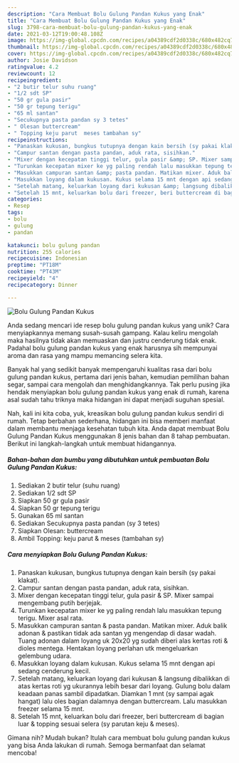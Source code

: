 ```yaml
---
description: "Cara Membuat Bolu Gulung Pandan Kukus yang Enak"
title: "Cara Membuat Bolu Gulung Pandan Kukus yang Enak"
slug: 3798-cara-membuat-bolu-gulung-pandan-kukus-yang-enak
date: 2021-03-12T19:00:48.108Z
image: https://img-global.cpcdn.com/recipes/a04389cdf2d0338c/680x482cq70/bolu-gulung-pandan-kukus-foto-resep-utama.jpg
thumbnail: https://img-global.cpcdn.com/recipes/a04389cdf2d0338c/680x482cq70/bolu-gulung-pandan-kukus-foto-resep-utama.jpg
cover: https://img-global.cpcdn.com/recipes/a04389cdf2d0338c/680x482cq70/bolu-gulung-pandan-kukus-foto-resep-utama.jpg
author: Josie Davidson
ratingvalue: 4.2
reviewcount: 12
recipeingredient:
- "2 butir telur suhu ruang"
- "1/2 sdt SP"
- "50 gr gula pasir"
- "50 gr tepung terigu"
- "65 ml santan"
- "Secukupnya pasta pandan sy 3 tetes"
- " Olesan buttercream"
- " Topping keju parut  meses tambahan sy"
recipeinstructions:
- "Panaskan kukusan, bungkus tutupnya dengan kain bersih (sy pakai klakat)."
- "Campur santan dengan pasta pandan, aduk rata, sisihkan."
- "Mixer dengan kecepatan tinggi telur, gula pasir &amp; SP. Mixer sampai mengembang putih berjejak."
- "Turunkan kecepatan mixer ke yg paling rendah lalu masukkan tepung terigu. Mixer asal rata."
- "Masukkan campuran santan &amp; pasta pandan. Matikan mixer. Aduk balik adonan &amp; pastikan tidak ada santan yg mengendap di dasar wadah. Tuang adonan dalam loyang uk 20x20 yg sudah diberi alas kertas roti &amp; dioles mentega. Hentakan loyang perlahan utk mengeluarkan gelembung udara."
- "Masukkan loyang dalam kukusan. Kukus selama 15 mnt dengan api sedang cenderung kecil."
- "Setelah matang, keluarkan loyang dari kukusan &amp; langsung dibalikkan di atas kertas roti yg ukurannya lebih besar dari loyang. Gulung bolu dalam keadaan panas sambil dipadatkan. Diamkan 1 mnt (sy sampai agak hangat) lalu oles bagian dalamnya dengan buttercream. Lalu masukkan freezer selama 15 mnt."
- "Setelah 15 mnt, keluarkan bolu dari freezer, beri buttercream di bagian luar &amp; topping sesuai selera (sy parutan keju &amp; meses)."
categories:
- Resep
tags:
- bolu
- gulung
- pandan

katakunci: bolu gulung pandan 
nutrition: 255 calories
recipecuisine: Indonesian
preptime: "PT18M"
cooktime: "PT43M"
recipeyield: "4"
recipecategory: Dinner

---
```



![Bolu Gulung Pandan Kukus](https://img-global.cpcdn.com/recipes/a04389cdf2d0338c/680x482cq70/bolu-gulung-pandan-kukus-foto-resep-utama.jpg)

Anda sedang mencari ide resep bolu gulung pandan kukus yang unik? Cara menyiapkannya memang susah-susah gampang. Kalau keliru mengolah maka hasilnya tidak akan memuaskan dan justru cenderung tidak enak. Padahal bolu gulung pandan kukus yang enak harusnya sih mempunyai aroma dan rasa yang mampu memancing selera kita.

Banyak hal yang sedikit banyak mempengaruhi kualitas rasa dari bolu gulung pandan kukus, pertama dari jenis bahan, kemudian pemilihan bahan segar, sampai cara mengolah dan menghidangkannya. Tak perlu pusing jika hendak menyiapkan bolu gulung pandan kukus yang enak di rumah, karena asal sudah tahu triknya maka hidangan ini dapat menjadi suguhan spesial.




Nah, kali ini kita coba, yuk, kreasikan bolu gulung pandan kukus sendiri di rumah. Tetap berbahan sederhana, hidangan ini bisa memberi manfaat dalam membantu menjaga kesehatan tubuh kita. Anda dapat membuat Bolu Gulung Pandan Kukus menggunakan 8 jenis bahan dan 8 tahap pembuatan. Berikut ini langkah-langkah untuk membuat hidangannya.

<!--inarticleads1-->

##### Bahan-bahan dan bumbu yang dibutuhkan untuk pembuatan Bolu Gulung Pandan Kukus:

1. Sediakan 2 butir telur (suhu ruang)
1. Sediakan 1/2 sdt SP
1. Siapkan 50 gr gula pasir
1. Siapkan 50 gr tepung terigu
1. Gunakan 65 ml santan
1. Sediakan Secukupnya pasta pandan (sy 3 tetes)
1. Siapkan  Olesan: buttercream
1. Ambil  Topping: keju parut &amp; meses (tambahan sy)




<!--inarticleads2-->

##### Cara menyiapkan Bolu Gulung Pandan Kukus:

1. Panaskan kukusan, bungkus tutupnya dengan kain bersih (sy pakai klakat).
1. Campur santan dengan pasta pandan, aduk rata, sisihkan.
1. Mixer dengan kecepatan tinggi telur, gula pasir &amp; SP. Mixer sampai mengembang putih berjejak.
1. Turunkan kecepatan mixer ke yg paling rendah lalu masukkan tepung terigu. Mixer asal rata.
1. Masukkan campuran santan &amp; pasta pandan. Matikan mixer. Aduk balik adonan &amp; pastikan tidak ada santan yg mengendap di dasar wadah. Tuang adonan dalam loyang uk 20x20 yg sudah diberi alas kertas roti &amp; dioles mentega. Hentakan loyang perlahan utk mengeluarkan gelembung udara.
1. Masukkan loyang dalam kukusan. Kukus selama 15 mnt dengan api sedang cenderung kecil.
1. Setelah matang, keluarkan loyang dari kukusan &amp; langsung dibalikkan di atas kertas roti yg ukurannya lebih besar dari loyang. Gulung bolu dalam keadaan panas sambil dipadatkan. Diamkan 1 mnt (sy sampai agak hangat) lalu oles bagian dalamnya dengan buttercream. Lalu masukkan freezer selama 15 mnt.
1. Setelah 15 mnt, keluarkan bolu dari freezer, beri buttercream di bagian luar &amp; topping sesuai selera (sy parutan keju &amp; meses).




Gimana nih? Mudah bukan? Itulah cara membuat bolu gulung pandan kukus yang bisa Anda lakukan di rumah. Semoga bermanfaat dan selamat mencoba!
